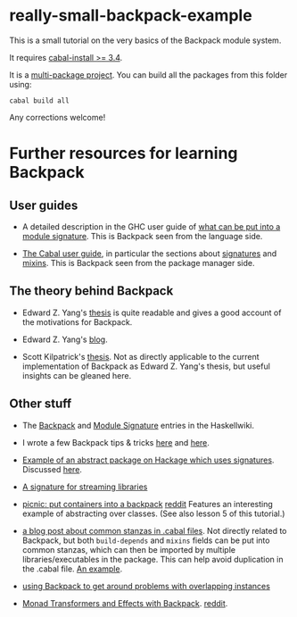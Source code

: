 # really-small-backpack-example

This is a small tutorial on the very basics of the Backpack module system.

It requires [cabal-install >= 3.4](https://www.haskell.org/cabal/). 

It is a [multi-package project](https://cabal.readthedocs.io/en/3.4/nix-local-build.html#developing-multiple-packages). You can build all the packages from this folder using:

```
cabal build all
```

Any corrections welcome!

# Further resources for learning Backpack

## User guides

- A detailed description in the GHC user guide of [what can be put into a module
signature](https://downloads.haskell.org/ghc/latest/docs/html/users_guide/separate_compilation.html#module-signatures).
This is Backpack seen from the language side.

- [The Cabal user
guide](https://www.haskell.org/cabal/users-guide/nix-local-build-overview.html),
in particular the sections about
[signatures](https://www.haskell.org/cabal/users-guide/developing-packages.html?highlight=backpack#pkg-field-library-signatures)
and
[mixins](https://www.haskell.org/cabal/users-guide/developing-packages.html?highlight=backpack#pkg-field-mixins).
This is Backpack seen from the package manager side.

## The theory behind Backpack

- Edward Z. Yang's [thesis](https://github.com/ezyang/thesis/releases) is quite
readable and gives a good account of the motivations for Backpack.

- Edward Z. Yang's [blog](http://blog.ezyang.com/category/haskell/backpack/).

- Scott Kilpatrick's
[thesis](https://www.reddit.com/r/haskell/comments/e7gopg/new_haskell_phd_thesis_on_backback_foundations/).
Not as directly applicable to the current implementation of Backpack as Edward
Z. Yang's thesis, but useful insights can be gleaned here.

## Other stuff

- The [Backpack](https://wiki.haskell.org/Backpack) and [Module
Signature](https://wiki.haskell.org/Module_signature) entries in the
Haskellwiki.

- I wrote a few Backpack tips & tricks
[here](https://medium.com/@danidiaz/backpacking-tips-3adb727bb8f7) and
[here](https://medium.com/@danidiaz/backpacking-tips-ii-47fa86e5bf2).

- [Example of an abstract package on Hackage which uses
signatures](http://hackage.haskell.org/package/unpacked-containers). Discussed
[here](https://www.reddit.com/r/haskell/comments/8a5w1n/new_package_unpackedcontainers/).

- [A signature for streaming libraries](https://github.com/danidiaz/streamy)

- [picnic: put containers into a
  backpack](https://kowainik.github.io/posts/2018-08-19-picnic-put-containers-into-a-backpack)
  [reddit](https://www.reddit.com/r/haskell/comments/98jegn/blog_post_picnic_put_containers_into_a_backpack/)
  Features an interesting example of abstracting over classes. (See also lesson
  5 of this tutorial.)

- [a blog post about common stanzas in .cabal
  files](https://vrom911.github.io/blog/common-stanzas). Not directly related
  to Backpack, but both `build-depends` and `mixins` fields can be put into
  common stanzas, which can then be imported by multiple libraries/executables
  in the package. This can help avoid duplication in the .cabal file. [An
  example](https://stackoverflow.com/a/59740286/1364288).

- [using Backpack to get around problems with overlapping
  instances](https://www.reddit.com/r/haskell/comments/f3b0ie/ann_acts_semigroup_actions_groups_and_torsors/fhk4wpw/)

- [Monad Transformers and Effects with Backpack](https://blog.ocharles.org.uk/posts/2020-12-23-monad-transformers-and-effects-with-backpack.html). [reddit](https://www.reddit.com/r/haskell/comments/kjer0o/monad_transformers_and_effects_with_backpack/).

